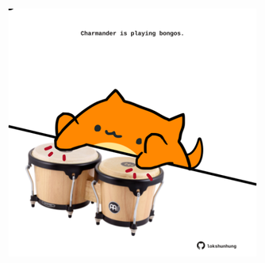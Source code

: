 <!-- built at 06/09/2023, 11:00:44 UTC -->
<p align="center">
  <img width="500" height="500" src="./ReadmeImage.svg">
</p>
